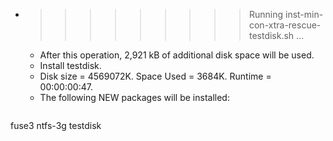 * >>>>>>>>> Running inst-min-con-xtra-rescue-testdisk.sh ...
  * After this operation, 2,921 kB of additional disk space will be used.
  * Install testdisk.
  * Disk size = 4569072K. Space Used = 3684K. Runtime = 00:00:00:47.
  * The following NEW packages will be installed:
  ```bash
fuse3 ntfs-3g testdisk
  ```
